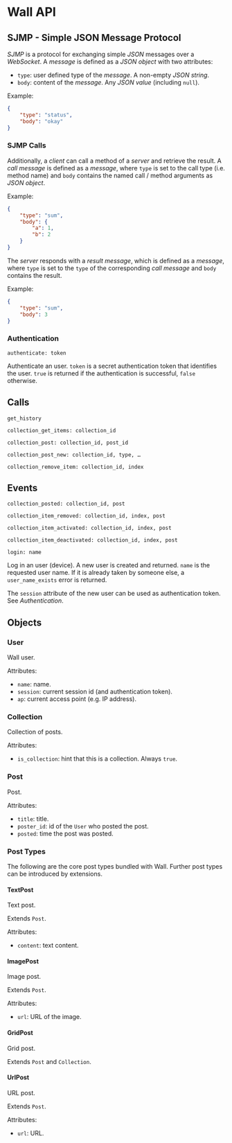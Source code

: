 Wall API
========

SJMP - Simple JSON Message Protocol
-----------------------------------

*SJMP* is a protocol for exchanging simple *JSON* messages over a *WebSocket*. A
*message* is defined as a *JSON object* with two attributes:

 * `type`: user defined type of the *message*. A non-empty *JSON string*.
 * `body`: content of the *message*. Any *JSON value* (including `null`).

Example:

```json
{
    "type": "status",
    "body": "okay"
}
```

### SJMP Calls

Additionally, a *client* can call a method of a *server* and retrieve the
result. A *call message* is defined as a *message*, where `type` is set to the
call type (i.e. method name) and `body` contains the named call / method
arguments as *JSON object*.

Example:

```json
{
    "type": "sum",
    "body": {
        "a": 1,
        "b": 2
    }
}
```

The *server* responds with a *result message*, which is defined as a *message*,
where `type` is set to the `type` of the corresponding *call message* and `body`
contains the result.

Example:

```json
{
    "type": "sum",
    "body": 3
}
```

### Authentication

```
authenticate: token
```

Authenticate an user. `token` is a secret authentication token that identifies
the user. `true` is returned if the authentication is successful, `false`
otherwise.

Calls
-----

```
get_history
```

```
collection_get_items: collection_id
```

```
collection_post: collection_id, post_id
```

```
collection_post_new: collection_id, type, …
```

```
collection_remove_item: collection_id, index
```

Events
------

```
collection_posted: collection_id, post
```

```
collection_item_removed: collection_id, index, post
```

```
collection_item_activated: collection_id, index, post
```

```
collection_item_deactivated: collection_id, index, post
```

```
login: name
```

Log in an user (device). A new user is created and returned. `name` is the
requested user name. If it is already taken by someone else, a
`user_name_exists` error is returned.

The `session` attribute of the new user can be used as authentication token. See
*Authentication*.

Objects
-------

### User

Wall user.

Attributes:

 * `name`: name.
 * `session`: current session id (and authentication token).
 * `ap`: current access point (e.g. IP address).

### Collection

Collection of posts.

Attributes:

* `is_collection`: hint that this is a collection. Always `true`.

### Post

Post.

Attributes:

* `title`: title.
* `poster_id`: id of the `User` who posted the post.
* `posted`: time the post was posted.

### Post Types

The following are the core post types bundled with Wall. Further post types can
be introduced by extensions.

#### TextPost

Text post.

Extends `Post`.

Attributes:

* `content`: text content.

#### ImagePost

Image post.

Extends `Post`.

Attributes:

* `url`: URL of the image.

#### GridPost

Grid post.

Extends `Post` and `Collection`.

#### UrlPost

URL post.

Extends `Post`.

Attributes:

* `url`: URL.
